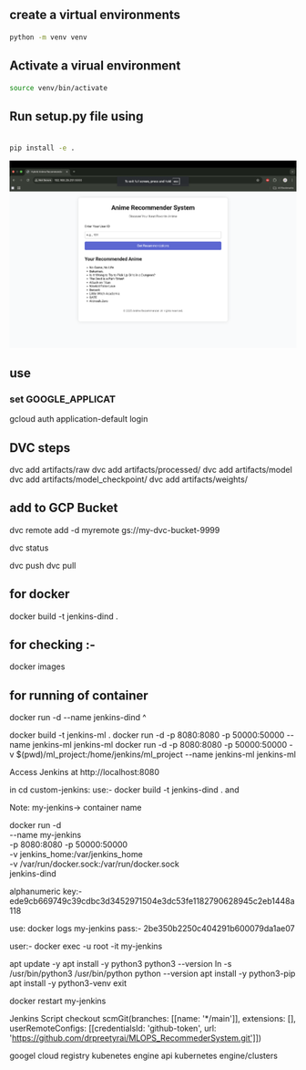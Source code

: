 
## create a virtual environments 

```bash
python -m venv venv

``` 

## Activate a virual environment

```bash
source venv/bin/activate


``` 


## Run setup.py file using
```bash

pip install -e .

``` 
![alt text](recommendation.png)


## use 

###  set GOOGLE_APPLICAT


gcloud auth application-default login


## DVC steps 
dvc add artifacts/raw
dvc add artifacts/processed/
dvc add artifacts/model
dvc add artifacts/model_checkpoint/
dvc add artifacts/weights/

## add to GCP Bucket 
dvc remote add -d myremote gs://my-dvc-bucket-9999

dvc status 

dvc push
dvc pull
 

## for docker 
docker build -t jenkins-dind . 

## for checking :- 
 docker images

## for running of container
docker run -d --name jenkins-dind ^



docker build -t jenkins-ml .
docker run -d -p 8080:8080 -p 50000:50000 --name jenkins-ml jenkins-ml
docker run -d -p 8080:8080 -p 50000:50000 -v $(pwd)/ml_project:/home/jenkins/ml_project --name jenkins-ml jenkins-ml

Access Jenkins at http://localhost:8080


in cd custom-jenkins:
use:- docker build -t jenkins-dind . 
and 

Note: my-jenkins-> container name 

docker run -d \
  --name my-jenkins \
  -p 8080:8080 -p 50000:50000 \
  -v jenkins_home:/var/jenkins_home \
  -v /var/run/docker.sock:/var/run/docker.sock \
  jenkins-dind     


alphanumeric key:- 
ede9cb669749c39cdbc3d3452971504e3dc53fe1182790628945c2eb1448a118

use: docker logs my-jenkins 
pass:- 2be350b2250c404291b600079da1ae07

user:- 
docker exec -u root -it my-jenkins 

apt update -y
apt install -y python3
python3 --version
ln -s /usr/bin/python3 /usr/bin/python
python --version
apt install -y python3-pip
apt install -y python3-venv
exit

docker restart my-jenkins 




Jenkins Script 
checkout scmGit(branches: [[name: '*/main']], extensions: [], userRemoteConfigs: [[credentialsId: 'github-token', url: 'https://github.com/drpreetyrai/MLOPS_RecommederSystem.git']])


googel cloud registry
kubenetes engine api 
kubernetes engine/clusters
